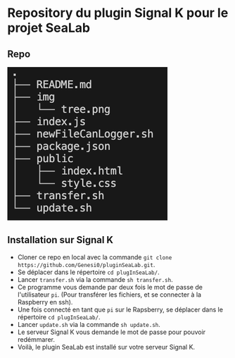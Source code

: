 # Repository du plugin Signal K pour le projet SeaLab

## Repo
![repo](img/tree.png)

## Installation sur Signal K

 - Cloner ce repo en local avec la commande ```git clone https://github.com/Genesi0/pluginSeaLab.git```.
 - Se déplacer dans le répertoire ```cd plugInSeaLab/```.
 - Lancer ```transfer.sh``` via la commande ```sh transfer.sh```.
 - Ce programme vous demande par deux fois le mot de passe de l'utilisateur ```pi```. (Pour transférer les fichiers, et se connecter à la Raspberry en ssh).
 - Une fois connecté en tant que ```pi``` sur le Rapsberry, se déplacer dans le répertoire ```cd plugInSeaLab/```.
 - Lancer ```update.sh``` via la commande ```sh update.sh```.
 - Le serveur Signal K vous demande le mot de passe pour pouvoir redémmarer.
 - Voilà, le plugin SeaLab est installé sur votre serveur Signal K.